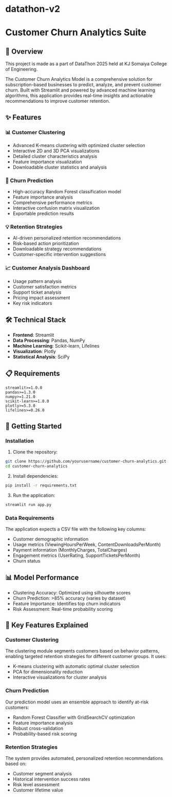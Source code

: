 # datathon-v2

# Customer Churn Analytics Suite

## 🎯 Overview

This project is made as a part of DataThon 2025 held at KJ Somaiya College of Engineering.

The Customer Churn Analytics Model is a comprehensive solution for subscription-based businesses to predict, analyze, and prevent customer churn. Built with Streamlit and powered by advanced machine learning algorithms, this application provides real-time insights and actionable recommendations to improve customer retention.

## ✨ Features

### 📊 Customer Clustering

- Advanced K-means clustering with optimized cluster selection
- Interactive 2D and 3D PCA visualizations
- Detailed cluster characteristics analysis
- Feature importance visualization
- Downloadable cluster statistics and analysis

### 🔮 Churn Prediction

- High-accuracy Random Forest classification model
- Feature importance analysis
- Comprehensive performance metrics
- Interactive confusion matrix visualization
- Exportable prediction results

### 💡 Retention Strategies

- AI-driven personalized retention recommendations
- Risk-based action prioritization
- Downloadable strategy recommendations
- Customer-specific intervention suggestions

### 📈 Customer Analysis Dashboard

- Usage pattern analysis
- Customer satisfaction metrics
- Support ticket analysis
- Pricing impact assessment
- Key risk indicators

## 🛠️ Technical Stack

- **Frontend**: Streamlit
- **Data Processing**: Pandas, NumPy
- **Machine Learning**: Scikit-learn, Lifelines
- **Visualization**: Plotly
- **Statistical Analysis**: SciPy

## 📋 Requirements

```
streamlit>=1.0.0
pandas>=1.3.0
numpy>=1.21.0
scikit-learn>=1.0.0
plotly>=5.3.0
lifelines>=0.26.0
```

## 🚀 Getting Started

### Installation

1. Clone the repository:

```bash
git clone https://github.com/yourusername/customer-churn-analytics.git
cd customer-churn-analytics
```

2. Install dependencies:

```bash
pip install -r requirements.txt
```

3. Run the application:

```bash
streamlit run app.py
```

### Data Requirements

The application expects a CSV file with the following key columns:

- Customer demographic information
- Usage metrics (ViewingHoursPerWeek, ContentDownloadsPerMonth)
- Payment information (MonthlyCharges, TotalCharges)
- Engagement metrics (UserRating, SupportTicketsPerMonth)
- Churn status

## 📊 Model Performance

- Clustering Accuracy: Optimized using silhouette scores
- Churn Prediction: >85% accuracy (varies by dataset)
- Feature Importance: Identifies top churn indicators
- Risk Assessment: Real-time probability scoring

## 🔑 Key Features Explained

### Customer Clustering

The clustering module segments customers based on behavior patterns, enabling targeted retention strategies for different customer groups. It uses:

- K-means clustering with automatic optimal cluster selection
- PCA for dimensionality reduction
- Interactive visualizations for cluster analysis

### Churn Prediction

Our prediction model uses an ensemble approach to identify at-risk customers:

- Random Forest Classifier with GridSearchCV optimization
- Feature importance analysis
- Robust cross-validation
- Probability-based risk scoring

### Retention Strategies

The system provides automated, personalized retention recommendations based on:

- Customer segment analysis
- Historical intervention success rates
- Risk level assessment
- Customer lifetime value
